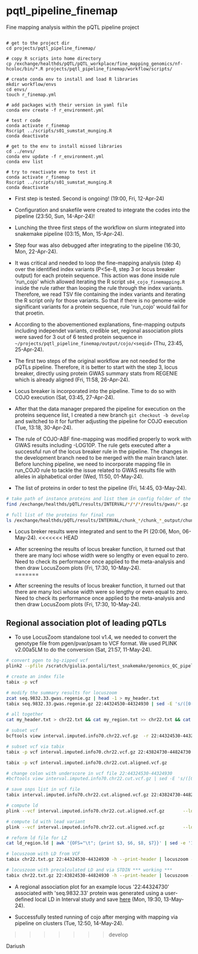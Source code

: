 # pqtl_pipeline_finemap
Fine mapping analysis within the pQTL pipeline project

```{bash}

# get to the project dir
cd projects/pqtl_pipeline_finemap/

# copy R scripts into home directory
cp /exchange/healthds/pQTL/pQTL_workplace/fine_mapping_genomics/nf-hcoloc/bin/*.R projects/pqtl_pipeline_finemap/workflow/scripts/

# create conda env to install and load R libraries
mkdir workflow/envs
cd envs/
touch r_finemap.yml

# add packages with their version in yaml file
conda env create -f r_environment.yml 

# test r code
conda activate r_finemap
Rscript ../scripts/s01_sumstat_munging.R 
conda deactivate

# get to the env to install missed libraries
cd ../envs/
conda env update -f r_environment.yml 
conda env list

# try to reactivate env to test it
conda activate r_finemap
Rscript ../scripts/s01_sumstat_munging.R
conda deactivate

```

- First step is tested. Second is ongoing! (19:00, Fri, 12-Apr-24)

- Configuration and snakefile were created to integrate the codes into the pipeline (23:50, Sun, 14-Apr-24)!

- Lunching the three first steps of the workflow on slurm integrated into snakemake pipeline (03:15, Mon, 15-Apr-24).

- Step four was also debugged after integrating to the pipeline (16:30, Mon, 22-Apr-24).

- It was critical and needed to loop the fine-mapping analysis (step 4) over the identified index variants (P<5e-8, step 3 or locus breaker output) for each protein sequence. This action was done inside rule 'run_cojo' which allowed iterating the R script `s04_cojo_finemapping.R` inside the rule rather than looping the rule through the index variants. Therefore, we read TSV file containing the index variants and iterating the R script only for those variants. So that if there is no genome-wide significant variants for a protein sequence, rule 'run_cojo' would fail for that proetin.

- According to the abovementioned explanations, fine-mapping outputs including independet variants, credible set, regional association plots were saved for 3 out of 6 tested protein sequence in `~/projects/pqtl_pipeline_finemap/output/cojo/<seqid>` (Thu, 23:45, 25-Apr-24).

- The first two steps of the original workflow are not needed for the pQTLs pipeline. Therefore, it is better to start with the step 3, locus breaker, directly using protein GWAS summary stats from REGENIE which is already aligned (Fri, 11:58, 26-Apr-24). 

- Locus breaker is incorporated into the pipeline. Time to do so with COJO execution (Sat, 03:45, 27-Apr-24).

- After that the data manager prepared the pipeline for execution on the proteins sequence list, I created a new branch `git checkout -b develop` and switched to it for further adjusting the pipeline for COJO execution (Tue, 13:18, 30-Apr-24).

- The rule of COJO-ABF fine-mapping was modified properly to work with GWAS results including -LOG10P. The rule gets executed after a successful run of the locus breaker rule in the pipeline. The changes in the development branch need to be merged with the main branch later. Before lunching pipeline, we need to incorporate mapping file in run_COJO rule to tackle the issue related to GWAS results file with alleles in alphabetical order (Wed, 11:50, 01-May-24).

- The list of proteins in order to test the pipeline (Fri, 14:45, 03-May-24).

```bash
# take path of instance proteins and list them in config folder of the pipeline 
find /exchange/healthds/pQTL/results/INTERVAL/*/*/*/results/gwas/*.gz | grep -E '19819.7|12708.91|12730.3|7930.3|7935.26|7943.16|13124.20' > path_list.txt /scratch/.../projects/conf/path_list.txt

# full list of the proteins for final run
ls /exchange/healthds/pQTL/results/INTERVAL/chunk_*/chunk_*_output/chunk_*/results/gwas/seq.*.gwas.regenie.gz > /scratch/.../projects/conf/path_list.txt
```

- Locus breker results were integrated and sent to the PI (20:06, Mon, 06-May-24).
<<<<<<< HEAD
- After screening the results of locus breaker function, it turned out that there are many loci whose width were so lengthy or even equal to zero. Need to check its performance once applied to the meta-analysis and then draw LocusZoom plots (Fri, 17:30, 10-May-24).  
=======

- After screening the results of locus breaker function, it turned out that there are many loci whose width were so lengthy or even equal to zero. Need to check its performance once applied to the meta-analysis and then draw LocusZoom plots (Fri, 17:30, 10-May-24).

## Regional association plot of leading pQTLs

- To use LocusZoom standalone tool v1.4, we needed to convert the genotype file from pgen/pvar/psam to VCF format. We used PLINK v2.00a5LM to do the conversion (Sat, 21:57, 11-May-24).

``` bash
# convert pgen to bg-zipped vcf
plink2 --pfile /scratch/giulia.pontali/test_snakemake/genomics_QC_pipeline/results/pgen/impute_recoded_selected_sample_filter_hq_var_19 --recode vcf bgz --out interval.imputed.info70.chr22

# create an index file
tabix -p vcf 

# modify the summary results for locuszoom
zcat seq.9832.33.gwas.regenie.gz | head -1 > my_header.txt
tabix seq.9832.33.gwas.regenie.gz 22:44324530-44324930 | sed -E 's/([0-9]+:[0-9]+):([A-Z]):([A-Z])/\1_\2\/\3/g' > my_region.txt

# all together
cat my_header.txt > chr22.txt && cat my_region.txt >> chr22.txt && cat chr22.txt | bgzip > chr22.txt.gz && tabix chr22.txt.gz -s1 -b2 -e2 -f

# subset vcf
bcftools view interval.imputed.info70.chr22.vcf.gz  -r 22:44324530-44324930 -Oz -o interval.imputed.info70.chr22.cut.vcf.gz

# subset vcf via tabix
tabix -p vcf interval.imputed.info70.chr22.vcf.gz 22:43824730-44824730 --print-header | sed -E 's/([0-9]+:[0-9]+):([A-Z]):([A-Z])/\1_\2\/\3/g' | bgzip > interval.imputed.info70.chr22.cut.aligned.vcf.gz

tabix -p vcf interval.imputed.info70.chr22.cut.aligned.vcf.gz

# change colon with underscore in vcf file 22:44324530-44324930
#bcftools view interval.imputed.info70.chr22.cut.vcf.gz | sed -E 's/([0-9]+:[0-9]+):([A-Z]):([A-Z])/\1_\2\/\3/g' | bgzip > interval.imputed.info70.chr22.cut.aligned.vcf.gz

# save snps list in vcf file
tabix interval.imputed.info70.chr22.cut.aligned.vcf.gz 22:43824730-44824730 | cut -f3 > snp.list

# compute ld
plink --vcf interval.imputed.info70.chr22.cut.aligned.vcf.gz       --ld-snp-list snp.list        --ld-window 10000    --ld-window-kb 250    --r2 dprime        --ld-window-r2 0        --out ld_region

# compute ld with lead variant
plink --vcf interval.imputed.info70.chr22.cut.aligned.vcf.gz       --ld-snp 22:44324730_T/C      --ld-window 10000        --ld-window-kb 500        --r2 dprime        --ld-window-r2 0        --out ld_region

# reform ld file for LZ
cat ld_region.ld | awk '{OFS="\t"; {print $3, $6, $8, $7}}' | sed -e '1s/SNP_A/snp1/' -e '1s/SNP_B/snp2/' -e '1s/DP/dprime/' -e '1s/R2/rsquare/' > my_ld.txt

# locuszoom with LD from VCF
tabix chr22.txt.gz 22:44324530-44324930 -h --print-header | locuszoom --metal - --markercol ID --pvalcol LOG10P --no-transform --refsnp 22:44324730  --flank 200  --build hg19 --ld-vcf interval.imputed.info70.chr22.cut.aligned.vcf.gz  --plotonly --prefix "13-Mar-24_ld_vcf"

# locuszoom with precalculated LD and via STDIN *** working ***
tabix chr22.txt.gz 22:43824530-44824930 -h --print-header | locuszoom --metal - --markercol ID --pvalcol LOG10P --no-transform --refsnp 22:44324730  --flank 250kbp  --build hg19 --ld my_ld.txt  --ld-measure rsquare --plotonly --prefix "13-Mar-24_ld_user"

```

- A regional association plot for an example locus '22:44324730' associated with 'seq.9832.33' protein was generated using a user-defined local LD in Interval study and save [here](/home/dariush.ghasemi/projects/pqtl_pipeline_finemap/lz_plot/13-Mar-24_ld_user_240513_22_44324730.pdf) (Mon, 19:30, 13-May-24).

- Successfully tested running of cojo after merging with mapping via pipeline on clusters (Tue, 12:50, 14-May-24).
>>>>>>> develop

Dariush